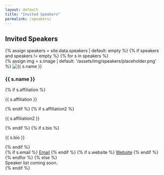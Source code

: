 ```yaml
---
layout: default
title: "Invited Speakers"
permalink: /speakers/
---
```


<h2 class="section-title">Invited Speakers</h2>

<div class="row row-cols-1 row-cols-lg-2 g-4">
  {% assign speakers = site.data.speakers | default: empty %}
  {% if speakers and speakers != empty %}
    {% for s in speakers %}
      <div class="col">
        <div class="card h-100 shadow-sm">
          <div class="row g-0 align-items-center">
            <div class="col-auto p-3">
              {% assign img = s.image | default: '/assets/img/speakers/placeholder.png' %}
              <img
                src="{{ img | relative_url }}"
                alt="{{ s.name }}"
                class="speaker-avatar rounded-circle border"
                loading="lazy">
            </div>
            <div class="col">
              <div class="card-body">
                <h3 class="h5 mb-1">{{ s.name }}</h3>
                <!--{% if s.affiliation %}<p class="text-muted mb-2">{{ s.affiliation }}</p>{% endif %}
                {% if s.affiliation2 %}<p class="text-muted mb-2">{{ s.affiliation2 }}</p>{% endif %}-->
                {% if s.affiliation %}<p class="text-muted m-0 mb-1">{{ s.affiliation }}</p>{% endif %}
                {% if s.affiliation2 %}<p class="text-muted m-0">{{ s.affiliation2 }}</p>{% endif %}
                {% if s.bio %}<p class="mb-3">{{ s.bio }}</p>{% endif %}
                <div class="d-flex gap-2 flex-wrap">
                  {% if s.email %}
                    <a class="btn btn-outline-primary btn-sm"
                       href="mailto:{{ s.email | uri_escape }}">Email</a>
                  {% endif %}
                  {% if s.website %}
                    <a class="btn btn-outline-secondary btn-sm"
                       href="{{ s.website }}" target="_blank" rel="noopener">Website</a>
                  {% endif %}
                </div>
              </div>
            </div>
          </div>
        </div>
      </div>
    {% endfor %}
  {% else %}
    <div class="col">
      <div class="alert alert-secondary" role="alert">
        Speaker list coming soon.
      </div>
    </div>
  {% endif %}
</div>
